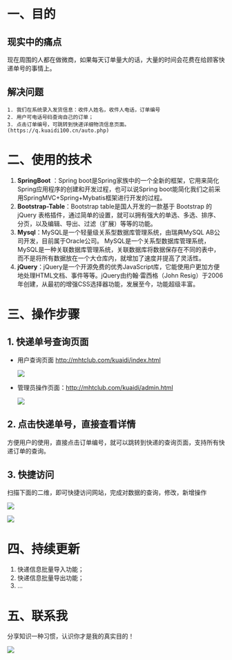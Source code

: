 
# 一、目的
## 现实中的痛点
  现在周围的人都在做微商，如果每天订单量大的话，大量的时间会花费在给顾客快递单号的事情上。
## 解决问题
    1. 我们在系统录入发货信息：收件人姓名，收件人电话，订单编号
    2. 用户可电话号码查询自己的订单；
    3. 点击订单编号，可跳转到快递详细物流信息页面。(https://q.kuaidi100.cn/auto.php)

# 二、使用的技术
  1. **SpringBoot** ：Spring boot是Spring家族中的一个全新的框架，它用来简化Spring应用程序的创建和开发过程，也可以说Spring boot能简化我们之前采用SpringMVC+Spring+Mybatis框架进行开发的过程。
  2. **Bootstrap-Table**：Bootstrap table是国人开发的一款基于 Bootstrap 的 jQuery 表格插件，通过简单的设置，就可以拥有强大的单选、多选、排序、分页，以及编辑、导出、过滤（扩展）等等的功能。
  3. **Mysql**：MySQL是一个轻量级关系型数据库管理系统，由瑞典MySQL AB公司开发，目前属于Oracle公司。 MySQL是一个关系型数据库管理系统，MySQL是一种关联数据库管理系统，关联数据库将数据保存在不同的表中，而不是将所有数据放在一个大仓库内，就增加了速度并提高了灵活性。
  4. **jQuery**：jQuery是一个开源免费的优秀JavaScript库，它能使用户更加方便地处理HTML文档、事件等等。jQuery由约翰·雷西格（John Resig）于2006年创建，从最初的增强CSS选择器功能，发展至今，功能超级丰富。
# 三、操作步骤
## 1. 快递单号查询页面
- 用户查询页面 http://mhtclub.com/kuaidi/index.html

  ![](https://github.com/hellowHuaairen/kuaidi/blob/master/doc/1.png)

- 管理员操作页面：http://mhtclub.com/kuaidi/admin.html

  ![](https://github.com/hellowHuaairen/kuaidi/blob/master/doc/2.png)
  
 
## 2. 点击快递单号，直接查看详情
    
  方便用户的使用，直接点击订单编号，就可以跳转到快递的查询页面，支持所有快递订单的查询。
  
## 3. 快捷访问
  扫描下面的二维，即可快捷访问网站，完成对数据的查询，修改，新增操作
  
  ![](https://github.com/hellowHuaairen/kuaidi/blob/master/doc/3.png)
  
  ![](https://github.com/hellowHuaairen/kuaidi/blob/master/doc/4.png)
  

# 四、持续更新
  1. 快递信息批量导入功能；
  2. 快递信息批量导出功能；
  3. ...

# 五、联系我

 分享知识一种习惯，认识你才是我的真实目的！
 
 ![](http://www.mhtclub.com/dist/images/contact.jpeg)
